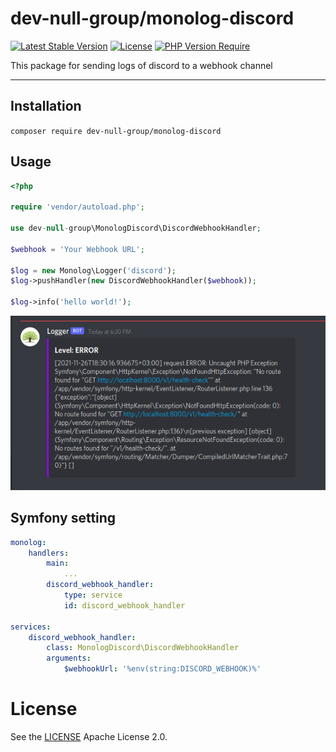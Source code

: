 # dev-null-group/monolog-discord
[![Latest Stable Version](https://img.shields.io/packagist/v/unixoff/monolog-discord)](https://packagist.org/packages/unixoff/monolog-discord)
[![License](https://img.shields.io/packagist/l/unixoff/monolog-discord)](https://packagist.org/packages/unixoff/monolog-discord)
[![PHP Version Require](https://img.shields.io/packagist/php-v/unixoff/monolog-discord)](https://packagist.org/packages/unixoff/monolog-discord)

This package for sending logs of discord to a webhook channel

-------------------------------------------------
## Installation
`composer require dev-null-group/monolog-discord`

## Usage
```php
<?php

require 'vendor/autoload.php';

use dev-null-group\MonologDiscord\DiscordWebhookHandler;

$webhook = 'Your Webhook URL';

$log = new Monolog\Logger('discord');
$log->pushHandler(new DiscordWebhookHandler($webhook));

$log->info('hello world!');
```

![Sample image](sample.png)

## Symfony setting
```yaml
monolog:
    handlers:
        main:
            ...
        discord_webhook_handler:
            type: service
            id: discord_webhook_handler

services:
    discord_webhook_handler:
        class: MonologDiscord\DiscordWebhookHandler
        arguments:
            $webhookUrl: '%env(string:DISCORD_WEBHOOK)%'
```

# License
See the [LICENSE](LICENSE) Apache License 2.0.
